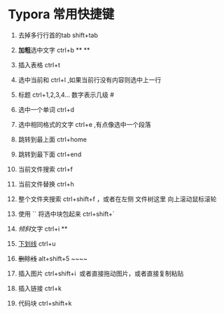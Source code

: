 # Typora 常用快捷键

1. 去掉多行行首的tab   shift+tab

2. **加粗**选中文字  ctrl+b  ** **

3. 插入表格 ctrl+t 

4. 选中当前和 ctrl+l ,如果当前行没有内容则选中上一行

5. 标题 ctrl+1,2,3,4...  数字表示几级  #

6. 选中一个单词 ctrl+d

7. 选中相同格式的文字 ctrl+e ,有点像选中一个段落

8. 跳转到最上面 ctrl+home

9. 跳转到最下面 ctrl+end

10. 当前文件搜索 ctrl+f 

11. 当前文件替换 ctrl+h

12. 整个文件夹搜索  ctrl+shift+f ，或者在左侧  文件树这里 向上滚动鼠标滚轮

13. 使用 \`\` 将选中块包起来  ctrl+shift+\` 

14. *倾斜*文字 ctrl+i  **

15. <u>下划线</u> ctrl+u  <u></u>

16. ~~删除线~~ alt+shift+5  ~~~~

17. 插入图片 ctrl+shift+i  ![]()  或者直接拖动图片，或者直接复制粘贴

18. 插入链接  ctrl+k  []()

19. 代码块 ctrl+shift+k

	

	

